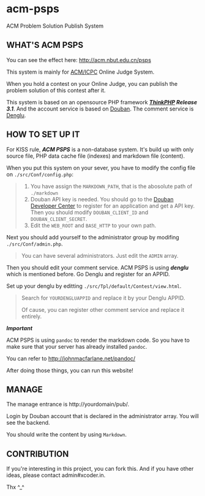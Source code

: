 acm-psps
========

ACM Problem Solution Publish System

WHAT'S ACM PSPS
---------------

You can see the effect here: http://acm.nbut.edu.cn/psps

This system is mainly for [ACM/ICPC](http://icpc.baylor.edu/) Online Judge System.

When you hold a contest on your Online Judge, you can publish the problem solution of this contest after it.

This system is based on an opensource PHP framework ***[ThinkPHP](https://github.com/liu21st/thinkphp) Release 3.1***. And the account service is based on [Douban](http://douban.com/). The comment service is [Denglu](https://denglu.cc).

HOW TO SET UP IT
----------------

For KISS rule, ***ACM PSPS*** is a non-database system. It's build up with only source file, PHP data cache file (indexes) and markdown file (content).

When you put this system on your sever, you have to modify the config file on `./src/Conf/config.php`:

> 1. You have assign the `MARKDOWN_PATH`, that is the abosolute path of `./markdown`
> 2. Douban API key is needed. You should go to the [Douban Developer Center](http://developers.douban.com/) to register for an application and get a API key. Then you should modify `DOUBAN_CLIENT_ID` and `DOUBAN_CLIENT_SECRET`.
> 3. Edit the `WEB_ROOT` and `BASE_HTTP` to your own path.

Next you should add yourself to the administrator group by modifing `./src/Conf/admin.php`.

> You can have several administrators. Just edit the `ADMIN` array.

Then you should edit your comment service. ACM PSPS is using ***denglu*** which is mentioned before. Go Denglu and register for an APPID.

Set up your denglu by editting `./src/Tpl/default/Contest/view.html`.

> Search for `YOURDENGLUAPPID` and replace it by your Denglu APPID.
>
> Of cause, you can register other comment service and replace it entirely.

***Important***

ACM PSPS is using `pandoc` to render the markdown code. So you have to make sure that your server has already installed `pandoc`.

You can refer to http://johnmacfarlane.net/pandoc/

After doing those things, you can run this website!

MANAGE
------

The manage entrance is http://yourdomain/pub/.

Login by Douban account that is declared in the administrator array. You will see the backend.

You should write the content by using `Markdown`.

CONTRIBUTION
------------

If you're interesting in this project, you can fork this. And if you have other ideas, please contact admin#xcoder.in.

Thx ^_^
